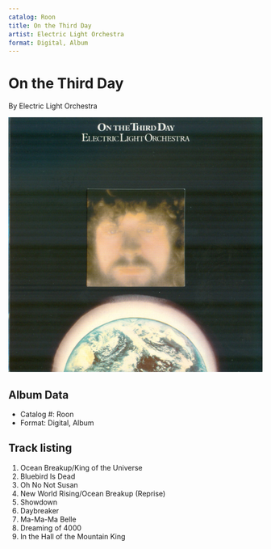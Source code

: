 ```yaml
---
catalog: Roon
title: On the Third Day
artist: Electric Light Orchestra
format: Digital, Album
---
```


# On the Third Day

By Electric Light Orchestra

![](../../assets/albumcovers/Electric_Light_Orchestra-On_the_Third_Day.png)

## Album Data

- Catalog #: Roon
- Format: Digital, Album


## Track listing


1. Ocean Breakup/King of the Universe
2. Bluebird Is Dead
3. Oh No Not Susan
4. New World Rising/Ocean Breakup (Reprise)
5. Showdown
6. Daybreaker
7. Ma-Ma-Ma Belle
8. Dreaming of 4000
9. In the Hall of the Mountain King

